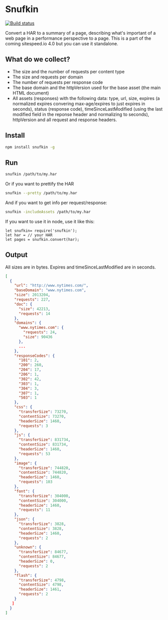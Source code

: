 # Snufkin

[![Build status][travis-image]][travis-url]

Convert a HAR to a summary of a page, describing what's important of a web page in a performance perspective to a page. This is a part of the coming sitespeed.io 4.0 but you can use it standalone.

## What do we collect?
 * The size and the number of requests per content type
 * The size and requests per domain
 * The number of requests per response code
 * The base domain and the httpVersion used for the base asset (the main HTML document)
 * All assets (responses) with the following data: type, url, size, expires (a normalized expires convering max-age/expires to just expires in seconds), status (response code), timeSinceLastModified (using the last modified field in the reponse header and normalizing to seconds), httpVersion and all request and response headers.

## Install
```bash
npm install snufkin -g
```

## Run
```bash
snufkin /path/to/my.har
```

Or if you want to prettify the HAR
```bash
snufkin --pretty /path/to/my.har
```
And if you want to get info per request/response:
```bash
snufkin -includeAssets /path/to/my.har
```

If you want to use it in node, use it like this:
```node
let snufkin= require('snufkin');
let har = // your HAR
let pages = snufkin.convert(har);
```
## Output
All sizes are in bytes. Expires and timeSinceLastModified are in seconds.

```json
[
  {
    "url": "http://www.nytimes.com/",
    "baseDomain": "www.nytimes.com",
    "size": 2013204,
    "requests": 227,
    "doc": {
      "size": 42213,
      "requests": 14
    },
    "domains": {
      "www.nytimes.com": {
        "requests": 24,
        "size": 90436
      },
      ...
    },
    "responseCodes": {
      "101": 2,
      "200": 260,
      "204": 17,
      "206": 1,
      "302": 42,
      "303": 1,
      "304": 3,
      "307": 1,
      "503": 1
    },  
    "css": {
      "transferSize": 73270,
      "contentSize": 73270,
      "headerSize": 1460,
      "requests": 3
    },
    "js": {
      "transferSize": 831734,
      "contentSize": 831734,
      "headerSize": 1460,
      "requests": 53
    },
    "image": {
      "transferSize": 744820,
      "contentSize": 744820,
      "headerSize": 1460,
      "requests": 103
    },
    "font": {
      "transferSize": 304000,
      "contentSize": 304000,
      "headerSize": 1460,
      "requests": 11
    },
    "json": {
      "transferSize": 3828,
      "contentSize": 3828,
      "headerSize": 1460,
      "requests": 2
    },
    "unknown": {
      "transferSize": 84677,
      "contentSize": 84677,
      "headerSize": 0,
      "requests": 2
    },
    "flash": {
      "transferSize": 4798,
      "contentSize": 4798,
      "headerSize": 1461,
      "requests": 2
    }
   ]
  }
]

```

[travis-image]: https://img.shields.io/travis/sitespeedio/snufkin.svg?style=flat-square
[travis-url]: https://travis-ci.org/sitespeedio/snufkin
